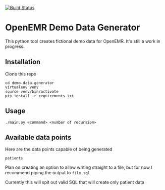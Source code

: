 [![Build Status](https://travis-ci.org/openemr/demo-data-generator.svg?branch=master)](https://travis-ci.org/openemr/demo-data-generator)

# OpenEMR Demo Data Generator

This python tool creates fictional demo data for OpenEMR. It's still a work in progress.

## Installation

Clone this repo

```
cd demo-data-generator
virtualenv venv
source venv/bin/activate
pip install -r requirements.txt
```

## Usage

```
./main.py <command> <number of recursion>
```

## Available data points

Here are the data points capable of being generated

`patients`

Plan on creating an option to allow writing straight to a file, but for now I
recommend piping the output to `file.sql`


Currently this will spit out valid SQL that will create only patient data


